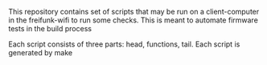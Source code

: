 This repository contains set of scripts that may be run on a client-computer in the freifunk-wifi to run some checks. This is meant to automate firmware tests in the build process

Each script consists of three parts: head, functions, tail. Each script is generated by make
